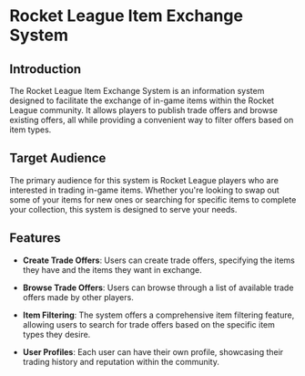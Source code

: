 # Rocket League Item Exchange System

## Introduction
The Rocket League Item Exchange System is an information system designed to facilitate the exchange of in-game items within the Rocket League community. It allows players to publish trade offers and browse existing offers, all while providing a convenient way to filter offers based on item types.

## Target Audience
The primary audience for this system is Rocket League players who are interested in trading in-game items. Whether you're looking to swap out some of your items for new ones or searching for specific items to complete your collection, this system is designed to serve your needs.

## Features
- **Create Trade Offers**: Users can create trade offers, specifying the items they have and the items they want in exchange.

- **Browse Trade Offers**: Users can browse through a list of available trade offers made by other players.

- **Item Filtering**: The system offers a comprehensive item filtering feature, allowing users to search for trade offers based on the specific item types they desire.

- **User Profiles**: Each user can have their own profile, showcasing their trading history and reputation within the community.